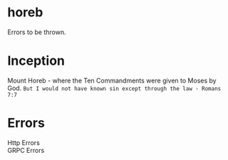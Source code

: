 # horeb
Errors to be thrown.  

# Inception
Mount Horeb - where the Ten Commandments were given to Moses by God. `But I would not have known sin except through the law - Romans 7:7`  

# Errors
Http Errors  
GRPC Errors